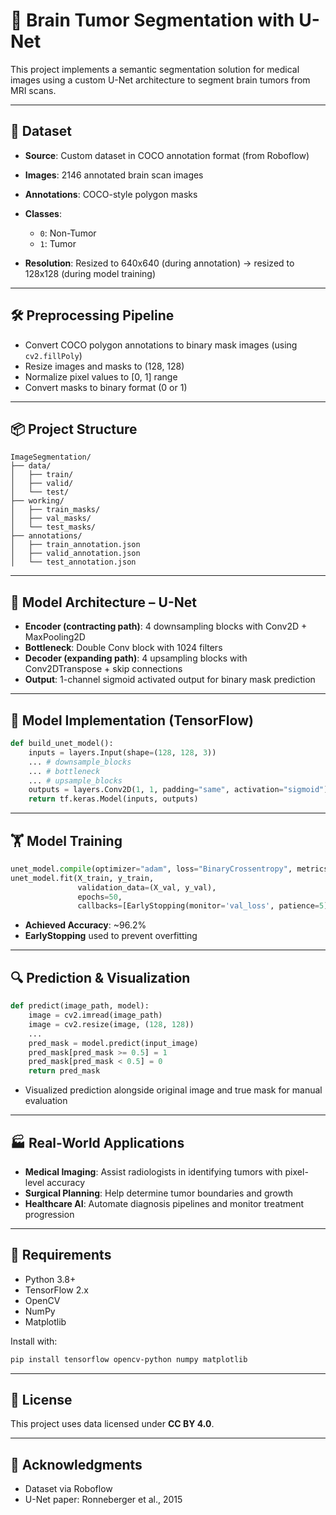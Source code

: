 # 🧠 Brain Tumor Segmentation with U-Net

This project implements a semantic segmentation solution for medical images using a custom U-Net architecture to segment brain tumors from MRI scans.

---

## 📁 Dataset

* **Source**: Custom dataset in COCO annotation format (from Roboflow)
* **Images**: 2146 annotated brain scan images
* **Annotations**: COCO-style polygon masks
* **Classes**:

  * `0`: Non-Tumor
  * `1`: Tumor
* **Resolution**: Resized to 640x640 (during annotation) → resized to 128x128 (during model training)

---

## 🛠️ Preprocessing Pipeline

* Convert COCO polygon annotations to binary mask images (using `cv2.fillPoly`)
* Resize images and masks to (128, 128)
* Normalize pixel values to \[0, 1] range
* Convert masks to binary format (0 or 1)

---

## 📦 Project Structure

```
ImageSegmentation/
├── data/
│   ├── train/
│   ├── valid/
│   └── test/
├── working/
│   ├── train_masks/
│   ├── val_masks/
│   └── test_masks/
├── annotations/
│   ├── train_annotation.json
│   ├── valid_annotation.json
│   └── test_annotation.json
```

---

## 🧠 Model Architecture – U-Net

* **Encoder (contracting path)**: 4 downsampling blocks with Conv2D + MaxPooling2D
* **Bottleneck**: Double Conv block with 1024 filters
* **Decoder (expanding path)**: 4 upsampling blocks with Conv2DTranspose + skip connections
* **Output**: 1-channel sigmoid activated output for binary mask prediction

---

## 🔧 Model Implementation (TensorFlow)

```python
def build_unet_model():
    inputs = layers.Input(shape=(128, 128, 3))
    ... # downsample_blocks
    ... # bottleneck
    ... # upsample_blocks
    outputs = layers.Conv2D(1, 1, padding="same", activation="sigmoid")(u9)
    return tf.keras.Model(inputs, outputs)
```

---

## 🏋️ Model Training

```python
unet_model.compile(optimizer="adam", loss="BinaryCrossentropy", metrics=["accuracy"])
unet_model.fit(X_train, y_train,
               validation_data=(X_val, y_val),
               epochs=50,
               callbacks=[EarlyStopping(monitor='val_loss', patience=5)])
```

* **Achieved Accuracy**: \~96.2%
* **EarlyStopping** used to prevent overfitting

---

## 🔍 Prediction & Visualization

```python
def predict(image_path, model):
    image = cv2.imread(image_path)
    image = cv2.resize(image, (128, 128))
    ...
    pred_mask = model.predict(input_image)
    pred_mask[pred_mask >= 0.5] = 1
    pred_mask[pred_mask < 0.5] = 0
    return pred_mask
```

* Visualized prediction alongside original image and true mask for manual evaluation

---

## 🏭 Real-World Applications

* **Medical Imaging**: Assist radiologists in identifying tumors with pixel-level accuracy
* **Surgical Planning**: Help determine tumor boundaries and growth
* **Healthcare AI**: Automate diagnosis pipelines and monitor treatment progression

---

## 🧪 Requirements

* Python 3.8+
* TensorFlow 2.x
* OpenCV
* NumPy
* Matplotlib

Install with:

```bash
pip install tensorflow opencv-python numpy matplotlib
```

---

## 📜 License

This project uses data licensed under **CC BY 4.0**.

---

## 🙌 Acknowledgments

* Dataset via Roboflow
* U-Net paper: Ronneberger et al., 2015
